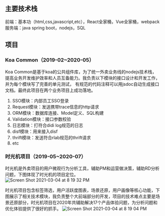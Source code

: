 ## 主要技术栈
前端：基本功（html,css,javascript,etc），React全家桶，Vue全家桶，webpack 
服务端：java spring boot，nodejs，SQL 

## 项目

### Koa Common（2019-02~2020-05）

Koa Common是基于koa的公共组件库，为了统一外卖业务线的nodejs技术栈，提高业务开发维护效率和人员互备能力。我负责以下模块的接口设计和开发工作，并为每个模块写了完善的单元测试，
有规范的代码注释可以用jsdoc自动生成接口文档。最终此项目在两个业务项目上成功落地。

1. SSO模块：内部员工SSO登录
2. Request模块：发送携带trace信息的http请求
3. ORM模块：数据库连接、Model定义、SQL构建
4. Validation模块：接口参数校验
5. 日志模块：打符合didi log规范的日志
6. disf模块：用来接入disf
7. thrift模块：发送符合rlab规范的thrift请求
8. etc

### 时光机项目（2019-05~2020-07）

时光机是外卖项目的用户微观行为分析工具，辅助PM和运营做决策，辅助RD分析问题，下图体现了时光机的项目定位。
![Screen Shot 2021-03-04 at 8 19 32 PM](https://user-images.githubusercontent.com/21496977/109963175-0ff76480-7d27-11eb-9782-7c1e88de8199.png)


时光机项目包含标签筛选，用户活跃度图表，场景还原，用户画像等核心功能，下图展示了相关技术模块，我负责整个大前端部分的开发，项目的技术难点主要是场景还原部分，时光机项目在2020年共辅助解决17个产品体验问题，为分析问题和优化体验提供了很好的抓手。
![Screen Shot 2021-03-04 at 8 19 04 PM](https://user-images.githubusercontent.com/21496977/109963169-0e2da100-7d27-11eb-91aa-bee6fcd7b5b0.png)


